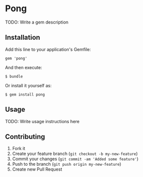 # Pong

TODO: Write a gem description

## Installation

Add this line to your application's Gemfile:

    gem 'pong'

And then execute:

    $ bundle

Or install it yourself as:

    $ gem install pong

## Usage

TODO: Write usage instructions here

## Contributing

1. Fork it
2. Create your feature branch (`git checkout -b my-new-feature`)
3. Commit your changes (`git commit -am 'Added some feature'`)
4. Push to the branch (`git push origin my-new-feature`)
5. Create new Pull Request
